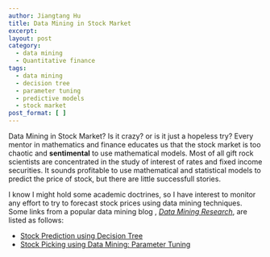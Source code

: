 ```yaml
---
author: Jiangtang Hu
title: Data Mining in Stock Market
excerpt:
layout: post
category:
  - data mining
  - Quantitative finance
tags:
  - data mining
  - decision tree
  - parameter tuning
  - predictive models
  - stock market
post_format: [ ]
---
```

Data Mining in Stock Market? Is it crazy? or is it just a hopeless try? Every mentor in mathematics and finance educates us that the stock market is too chaotic and **sentimental** to use mathematical models. Most of all gift rock scientists are concentrated in the study of interest of rates and fixed income securities. It sounds profitable to use mathematical and statistical models to predict the price of stock, but there are little successfull stories.

I know I might hold some academic doctrines, so I have interest to monitor any effort to try to forecast stock prices using data mining techniques. Some links from a popular data mining blog , [*Data Mining Research*][1], are listed as follows:

*   [Stock Prediction using Decision Tree][2]
*   [Stock Picking using Data Mining: Parameter Tuning][3]

 [1]: http://dataminingresearch.blogspot.com/
 [2]: http://dataminingresearch.blogspot.com/2008/09/stock-prediction-using-decision-tree.html
 [3]: http://dataminingresearch.blogspot.com/2008/12/stock-picking-using-data-mining_12.html
